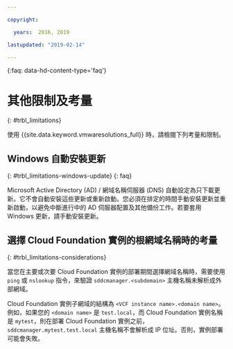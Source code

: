 ```yaml
---

copyright:

  years:  2016, 2019

lastupdated: "2019-02-14"

---
```


{:faq: data-hd-content-type='faq'}

# 其他限制及考量
{: #trbl_limitations}

使用 {{site.data.keyword.vmwaresolutions_full}} 時，請檢閱下列考量和限制。

## Windows 自動安裝更新
{: #trbl_limitations-windows-update}
{: faq}

Microsoft Active Directory (AD) / 網域名稱伺服器 (DNS) 自動設定為只下載更新。它不會自動安裝這些更新或重新啟動。您必須在排定的時間手動安裝更新並重新啟動，以避免中斷進行中的 AD 伺服器配置及其他備份工作。若要套用 Windows 更新，請手動安裝更新。

## 選擇 Cloud Foundation 實例的根網域名稱時的考量
{: #trbl_limitations-considerations}

當您在主要或次要 Cloud Foundation 實例的部署期間選擇網域名稱時，需要使用 `ping` 或 `nslookup` 指令，來驗證 `sddcmanager.<subdomain>` 主機名稱未解析成外部網域。

Cloud Foundation 實例子網域的結構為 `<VCF instance name>.<domain name>`。例如，如果您的 `<domain name>` 是 `test.local`，而 Cloud Foundation 實例名稱是 `mytest`，則在部署 Cloud Foundation 實例之前，`sddcmanager.mytest.test.local` 主機名稱不會解析成 IP 位址。否則，實例部署可能會失敗。
